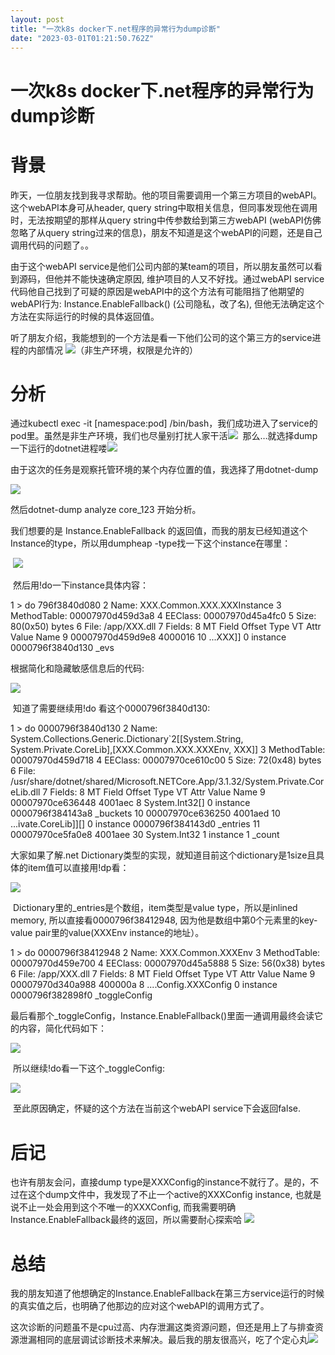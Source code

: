 ```yaml
---
layout: post
title: "一次k8s docker下.net程序的异常行为dump诊断"
date: "2023-03-01T01:21:50.762Z"
---
```

一次k8s docker下.net程序的异常行为dump诊断
==============================

背景
==

昨天，一位朋友找到我寻求帮助。他的项目需要调用一个第三方项目的webAPI。这个webAPI本身可从header, query string中取相关信息，但同事发现他在调用时，无法按期望的那样从query string中传参数给到第三方webAPI (webAPI仿佛忽略了从query string过来的信息)，朋友不知道是这个webAPI的问题，还是自己调用代码的问题了。。

由于这个webAPI service是他们公司内部的某team的项目，所以朋友虽然可以看到源码，但他并不能快速确定原因, 维护项目的人又不好找。通过webAPI service代码他自己找到了可疑的原因是webAPI中的这个方法有可能阻挡了他期望的webAPI行为: Instance.EnableFallback() (公司隐私，改了名), 但他无法确定这个方法在实际运行的时候的具体返回值。

听了朋友介绍，我能想到的一个方法是看一下他们公司的这个第三方的service进程的内部情况 ![](https://res.wx.qq.com/t/wx_fed/we-emoji/res/v1.3.10/assets/newemoji/2_04.png)（非生产环境，权限是允许的）

分析
==

通过kubectl exec -it \[namespace:pod\] /bin/bash，我们成功进入了service的pod里。虽然是非生产环境，我们也尽量别打扰人家干活![](https://res.wx.qq.com/t/wx_fed/we-emoji/res/v1.3.10/assets/Expression/Expression_9@2x.png)  那么…就选择dump一下运行的dotnet进程喽![](https://res.wx.qq.com/t/wx_fed/we-emoji/res/v1.3.10/assets/Expression/Expression_1@2x.png)

由于这次的任务是观察托管环境的某个内存位置的值，我选择了用dotnet-dump

![](https://img2023.cnblogs.com/blog/3115652/202302/3115652-20230225100951010-92589144.png)

然后dotnet-dump analyze core\_123 开始分析。

我们想要的是 Instance.EnableFallback 的返回值，而我的朋友已经知道这个Instance的type，所以用dumpheap -type找一下这个instance在哪里：

 ![](https://img2023.cnblogs.com/blog/3115652/202302/3115652-20230225101129205-1560008179.png)

 然后用!do一下instance具体内容：

1 > do 796f3840d080
2 Name:        XXX.Common.XXX.XXXInstance
3 MethodTable: 00007970d459d3a8
4 EEClass:     00007970d45a4fc0
5 Size:        80(0x50) bytes
6 File:        /app/XXX.dll
7 Fields:
8 MT    Field   Offset                 Type VT     Attr            Value Name
9 00007970d459d9e8  4000016       10 ...XXX\]\]  0 instance 0000796f3840d130 \_evs

根据简化和隐藏敏感信息后的代码:

![](https://img2023.cnblogs.com/blog/3115652/202302/3115652-20230225101326255-1358988939.png)

 知道了需要继续用!do 看这个0000796f3840d130:

 1 > do 0000796f3840d130 2 Name:        System.Collections.Generic.Dictionary\`2\[\[System.String, System.Private.CoreLib\],\[XXX.Common.XXX.XXXEnv, XXX\]\]
 3 MethodTable: 00007970d459d718
 4 EEClass:     00007970ce610c00
 5 Size:        72(0x48) bytes
 6 File:        /usr/share/dotnet/shared/Microsoft.NETCore.App/3.1.32/System.Private.CoreLib.dll
 7 Fields:
 8               MT    Field   Offset                 Type VT     Attr            Value Name
 9 00007970ce636448  4001aec        8       System.Int32\[\]  0 instance 0000796f384143a8 \_buckets
10 00007970ce636250  4001aed       10 ...ivate.CoreLib\]\]\[\]  0 instance 0000796f384143d0 \_entries
11 00007970ce5fa0e8  4001aee       30         System.Int32  1 instance                1 \_count

大家如果了解.net Dictionary类型的实现，就知道目前这个dictionary是1size且具体的item值可以直接用!dp看：

![](https://img2023.cnblogs.com/blog/3115652/202302/3115652-20230225101449778-1965566299.png)

 Dictionary里的\_entries是个数组，item类型是value type，所以是inlined memory, 所以直接看0000796f38412948, 因为他是数组中第0个元素里的key-value pair里的value(XXXEnv instance的地址）。

1 > do 0000796f38412948
2 Name:        XXX.Common.XXXEnv
3 MethodTable: 00007970d459e700
4 EEClass:     00007970d45a5888
5 Size:        56(0x38) bytes
6 File:        /app/XXX.dll
7 Fields:
8 MT    Field   Offset                 Type VT     Attr            Value Name
9 00007970d340a988  400000a        8 ....Config.XXXConfig  0 instance 0000796f382898f0 \_toggleConfig

最后看那个\_toggleConfig，Instance.EnableFallback()里面一通调用最终会读它的内容，简化代码如下：

![](https://img2023.cnblogs.com/blog/3115652/202302/3115652-20230225101555587-375853638.png)

 所以继续!do看一下这个\_toggleConfig:

![](https://img2023.cnblogs.com/blog/3115652/202302/3115652-20230225101623404-860584653.png)

 至此原因确定，怀疑的这个方法在当前这个webAPI service下会返回false.

后记
==

也许有朋友会问，直接dump type是XXXConfig的instance不就行了。是的，不过在这个dump文件中，我发现了不止一个active的XXXConfig instance, 也就是说不止一处会用到这个不唯一的XXXConfig, 而我需要明确Instance.EnableFallback最终的返回，所以需要耐心探索哈 ![](https://res.wx.qq.com/t/wx_fed/we-emoji/res/v1.3.10/assets/Expression/Expression_29@2x.png)

总结
==

我的朋友知道了他想确定的Instance.EnableFallback在第三方service运行的时候的真实值之后，也明确了他那边的应对这个webAPI的调用方式了。

这次诊断的问题虽不是cpu过高、内存泄漏这类资源问题，但还是用上了与排查资源泄漏相同的底层调试诊断技术来解决。最后我的朋友很高兴，吃了个定心丸![](https://res.wx.qq.com/t/wx_fed/we-emoji/res/v1.3.10/assets/newemoji/Happy.png)